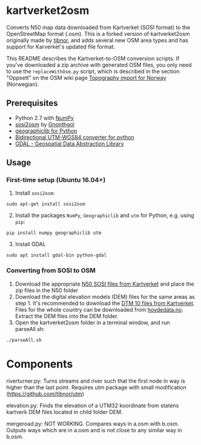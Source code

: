 # kartverket2osm
Converts N50 map data downloaded from Kartverket (SOSI format) to the OpenStreetMap format (.osm). This is a forked version of kartverket2osm originally made by [tibnor](https://github.com/tibnor), and adds several new OSM area types and has support for Karverket's updated file format.

This README describes the Kartverket-to-OSM conversion scripts. If you've downloaded a zip archive with generated OSM files, you only need to use the `replaceWithOsm.py` script, which is described in the section "Oppsett" on the OSM wiki page [Topography import for Norway](https://wiki.openstreetmap.org/wiki/Import/Catalogue/Topography_import_for_Norway#Oppsett) (Norwegian).

## Prerequisites
* Python 2.7 with [NumPy](http://www.numpy.org/)
* [sosi2osm](https://github.com/Gnonthgol/sosi2osm) by [Gnonthgol](https://github.com/Gnonthgol)
* [geographiclib for Python](https://pypi.org/project/geographiclib/)
* [Bidirectional UTM-WGS84 converter for python](https://pypi.org/project/utm/)
* [GDAL - Geospatial Data Abstraction Library](https://www.gdal.org/)

## Usage

### First-time setup (Ubuntu 16.04+)
1. Install `sosi2osm`:
```
sudo apt-get install sosi2osm
```
2. Install the packages `NumPy`, `Geographiclib` and `utm` for Python, e.g. using `pip`:
```
pip install numpy geographiclib utm
```
3. Install GDAL
```
sudo apt install gdal-bin python-gdal
```

### Converting from SOSI to OSM
1. Download the appropriate [N50 SOSI files from Kartverket](https://kartkatalog.geonorge.no/metadata/kartverket/n50-kartdata/ea192681-d039-42ec-b1bc-f3ce04c189ac) and place the zip files in the N50 folder
2. Download the digital elevation models (DEM) files for the same areas as step 1. It's recommended to download the [DTM 10 files from Kartverket](https://kartkatalog.geonorge.no/metadata/kartverket/dtm-10-terrengmodell-utm33/dddbb667-1303-4ac5-8640-7ec04c0e3918). Files for the whole country can be downloaded from [hoydedata.no](https://hoydedata.no/). Extract the DEM files into the DEM folder.
3. Open the kartverket2osm folder in a terminal window, and run parseAll.sh:
```
./parseAll.sh
```

# Components
riverturner.py:
Turns streams and river such that the first node in way is higher than the last point. Requires utm package with small modification (https://github.com/tibnor/utm)

elevation.py:
Finds the elevation of a UTM32 koordinate from statens kartverk DEM files located in child folder DEM.

mergeroad.py:
NOT WORKING. Compares ways in a.osm with b.osm. Outputs ways which are in a.osm and is not close to any similar way in b.osm.
